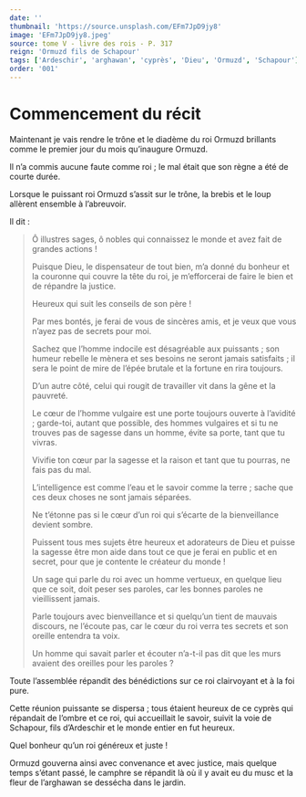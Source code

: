 ```yaml
---
date: ''
thumbnail: 'https://source.unsplash.com/EFm7JpD9jy8'
image: 'EFm7JpD9jy8.jpeg'
source: tome V - livre des rois - P. 317
reign: 'Ormuzd fils de Schapour'
tags: ['Ardeschir', 'arghawan', 'cyprès', 'Dieu', 'Ormuzd', 'Schapour']
order: '001'
---
```


# Commencement du récit

Maintenant je vais rendre le trône et le diadème du roi Ormuzd brillants comme le premier jour du mois qu’inaugure Ormuzd.

Il n’a commis aucune faute comme roi ; le mal était que son règne a été de courte durée.

Lorsque le puissant roi Ormuzd s’assit sur le trône, la brebis et le loup allèrent ensemble à l’abreuvoir.

Il dit :

> Ô illustres sages, ô nobles qui connaissez le monde et avez fait de grandes actions !
>
> Puisque Dieu, le dispensateur de tout bien, m’a donné du bonheur et la couronne qui couvre la tête du roi, je m’efforcerai de faire le bien et de répandre la justice.
>
> Heureux qui suit les conseils de son père !
>
> Par mes bontés, je ferai de vous de sincères amis, et je veux que vous n’ayez pas de secrets pour moi.
>
> Sachez que l’homme indocile est désagréable aux puissants ; son humeur rebelle le mènera et ses besoins ne seront jamais satisfaits ; il sera le point de mire de l’épée brutale et la fortune en rira toujours.
>
> D’un autre côté, celui qui rougit de travailler vit dans la gêne et la pauvreté.
>
> Le cœur de l’homme vulgaire est une porte toujours ouverte à l’avidité ; garde-toi, autant que possible, des hommes vulgaires et si tu ne trouves pas de sagesse dans un homme, évite sa porte, tant que tu vivras.
>
> Vivifie ton cœur par la sagesse et la raison et tant que tu pourras, ne fais pas du mal.
>
> L’intelligence est comme l’eau et le savoir comme la terre ; sache que ces deux choses ne sont jamais séparées.
>
> Ne t’étonne pas si le cœur d’un roi qui s’écarte de la bienveillance devient sombre.
>
> Puissent tous mes sujets être heureux et adorateurs de Dieu et puisse la sagesse être mon aide dans tout ce que je ferai en public et en secret, pour que je contente le créateur du monde !
>
> Un sage qui parle du roi avec un homme vertueux, en quelque lieu que ce soit, doit peser ses paroles, car les bonnes paroles ne vieillissent jamais.
>
> Parle toujours avec bienveillance et si quelqu’un tient de mauvais discours, ne l’écoute pas, car le cœur du roi verra tes secrets et son oreille entendra ta voix.
>
> Un homme qui savait parler et écouter n’a-t-il pas dit que les murs avaient des oreilles pour les paroles ?

Toute l’assemblée répandit des bénédictions sur ce roi clairvoyant et à la foi pure.

Cette réunion puissante se dispersa ; tous étaient heureux de ce cyprès qui répandait de l’ombre et ce roi, qui accueillait le savoir, suivit la voie de Schapour, fils d’Ardeschir et le monde entier en fut heureux.

Quel bonheur qu’un roi généreux et juste !

Ormuzd gouverna ainsi avec convenance et avec justice, mais quelque temps s’étant passé, le camphre se répandit là où il y avait eu du musc et la fleur de l’arghawan se dessécha dans le jardin.
